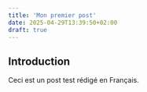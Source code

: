 ```yaml
---
title: 'Mon premier post'
date: 2025-04-29T13:39:50+02:00
draft: true
---
```


## Introduction

Ceci est un post test rédigé en Français.